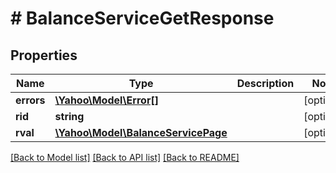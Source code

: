 # # BalanceServiceGetResponse

## Properties

Name | Type | Description | Notes
------------ | ------------- | ------------- | -------------
**errors** | [**\Yahoo\Model\Error[]**](Error.md) |  | [optional] 
**rid** | **string** |  | [optional] 
**rval** | [**\Yahoo\Model\BalanceServicePage**](BalanceServicePage.md) |  | [optional] 

[[Back to Model list]](../../README.md#documentation-for-models) [[Back to API list]](../../README.md#documentation-for-api-endpoints) [[Back to README]](../../README.md)



